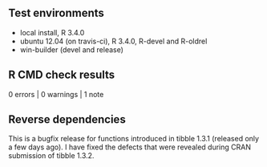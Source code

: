 ## Test environments
* local install, R 3.4.0
* ubuntu 12.04 (on travis-ci), R 3.4.0, R-devel and R-oldrel
* win-builder (devel and release)

## R CMD check results

0 errors | 0 warnings | 1 note


## Reverse dependencies

This is a bugfix release for functions introduced in tibble 1.3.1 (released only a few days ago).  I have fixed the defects that were revealed during CRAN submission of tibble 1.3.2.
